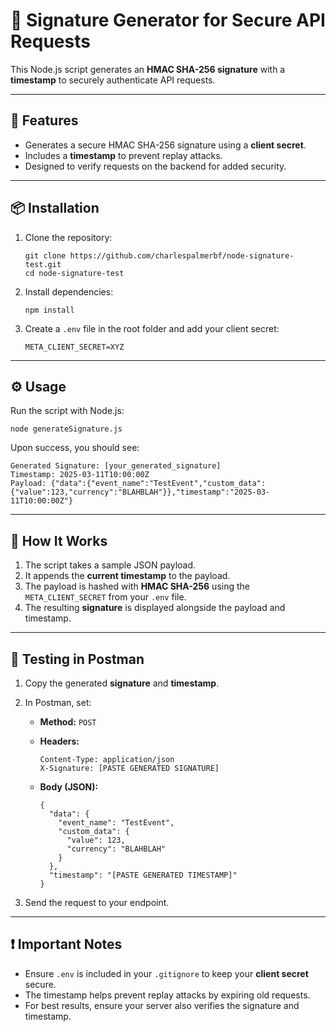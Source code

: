 🔐 Signature Generator for Secure API Requests
==============================================

This Node.js script generates an **HMAC SHA-256 signature** with a **timestamp** to securely authenticate API requests.

* * * * *

🚀 Features
-----------

-   Generates a secure HMAC SHA-256 signature using a **client secret**.
-   Includes a **timestamp** to prevent replay attacks.
-   Designed to verify requests on the backend for added security.

* * * * *

📦 Installation
---------------

1.  Clone the repository:

    ```
    git clone https://github.com/charlespalmerbf/node-signature-test.git
    cd node-signature-test
    ```

3.  Install dependencies:

    ```
    npm install
    ```

5.  Create a `.env` file in the root folder and add your client secret:

    ```
    META_CLIENT_SECRET=XYZ
    ```

* * * * *

⚙️ Usage
--------

Run the script with Node.js:

```
node generateSignature.js
```

Upon success, you should see:

```
Generated Signature: [your_generated_signature]
Timestamp: 2025-03-11T10:00:00Z
Payload: {"data":{"event_name":"TestEvent","custom_data":{"value":123,"currency":"BLAHBLAH"}},"timestamp":"2025-03-11T10:00:00Z"}
```

* * * * *

🔎 How It Works
---------------

1.  The script takes a sample JSON payload.
2.  It appends the **current timestamp** to the payload.
3.  The payload is hashed with **HMAC SHA-256** using the `META_CLIENT_SECRET` from your `.env` file.
4.  The resulting **signature** is displayed alongside the payload and timestamp.

* * * * *

🧪 Testing in Postman
---------------------

1.  Copy the generated **signature** and **timestamp**.

2.  In Postman, set:

    -   **Method:** `POST`
    -   **Headers:**

        ```
        Content-Type: application/json
        X-Signature: [PASTE GENERATED SIGNATURE]
        ```

    -   **Body (JSON):**

        ```
        {
          "data": {
            "event_name": "TestEvent",
            "custom_data": {
              "value": 123,
              "currency": "BLAHBLAH"
            }
          },
          "timestamp": "[PASTE GENERATED TIMESTAMP]"
        }
        ```

3.  Send the request to your endpoint.

* * * * *

❗ Important Notes
-----------------

-   Ensure `.env` is included in your `.gitignore` to keep your **client secret** secure.
-   The timestamp helps prevent replay attacks by expiring old requests.
-   For best results, ensure your server also verifies the signature and timestamp.
